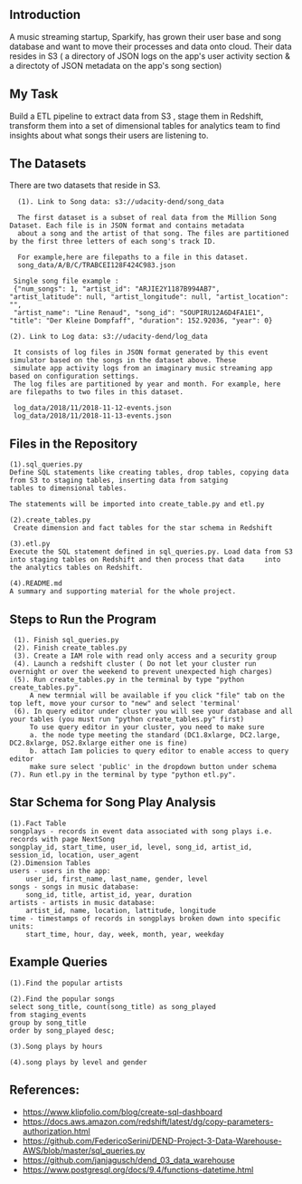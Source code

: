 ## Introduction 
A music streaming startup, Sparkify, has grown their user base and song database and want to move their processes and data onto cloud. Their data resides in S3 ( a directory of JSON logs on the app's user activity section  & a directoty of JSON metadata on the app's song section)


## My Task
Build a ETL pipeline to extract data from S3 , stage them in Redshift, transform them into a set of dimensional tables for analytics team to find insights about what songs their users are listening to.


## The Datasets
There are two datasets that reside in S3. 

      (1). Link to Song data: s3://udacity-dend/song_data

      The first dataset is a subset of real data from the Million Song Dataset. Each file is in JSON format and contains metadata   
      about a song and the artist of that song. The files are partitioned by the first three letters of each song's track ID. 
      
      For example,here are filepaths to a file in this dataset.    
      song_data/A/B/C/TRABCEI128F424C983.json

     Single song file example :
     {"num_songs": 1, "artist_id": "ARJIE2Y1187B994AB7", "artist_latitude": null, "artist_longitude": null, "artist_location": "",    
     "artist_name": "Line Renaud", "song_id": "SOUPIRU12A6D4FA1E1", "title": "Der Kleine Dompfaff", "duration": 152.92036, "year": 0}

    (2). Link to Log data: s3://udacity-dend/log_data

     It consists of log files in JSON format generated by this event simulator based on the songs in the dataset above. These 
     simulate app activity logs from an imaginary music streaming app based on configuration settings.     
     The log files are partitioned by year and month. For example, here are filepaths to two files in this dataset.

     log_data/2018/11/2018-11-12-events.json
     log_data/2018/11/2018-11-13-events.json         


## Files in the Repository
    (1).sql_queries.py
    Define SQL statements like creating tables, drop tables, copying data from S3 to staging tables, inserting data from satging 
    tables to dimensional tables.
    
    The statements will be imported into create_table.py and etl.py

    (2).create_tables.py
     Create dimension and fact tables for the star schema in Redshift

    (3).etl.py
    Execute the SQL statement defined in sql_queries.py. Load data from S3 into staging tables on Redshift and then process that data     into the analytics tables on Redshift.
 
    (4).README.md
    A summary and supporting material for the whole project. 


## Steps to Run the Program
     (1). Finish sql_queries.py
     (2). Finish create_tables.py
     (3). Create a IAM role with read only access and a security group
     (4). Launch a redshift cluster ( Do not let your cluster run overnight or over the weekend to prevent unexpected high charges)
     (5). Run create_tables.py in the terminal by type "python create_tables.py". 
         A new termnial will be available if you click "file" tab on the top left, move your cursor to "new" and select 'terminal'
     (6). In query editor under cluster you will see your database and all your tables (you must run "python create_tables.py" first)
         To use query editor in your cluster, you need to make sure 
         a. the node type meeting the standard (DC1.8xlarge, DC2.large, DC2.8xlarge, DS2.8xlarge either one is fine)
         b. attach Iam policies to query editor to enable access to query editor
         make sure select 'public' in the dropdown button under schema
    (7). Run etl.py in the terminal by type "python etl.py". 


## Star Schema for Song Play Analysis
    (1).Fact Table
    songplays - records in event data associated with song plays i.e. records with page NextSong
    songplay_id, start_time, user_id, level, song_id, artist_id, session_id, location, user_agent
    (2).Dimension Tables
    users - users in the app:
        user_id, first_name, last_name, gender, level
    songs - songs in music database:
        song_id, title, artist_id, year, duration
    artists - artists in music database:
        artist_id, name, location, lattitude, longitude
    time - timestamps of records in songplays broken down into specific units:
        start_time, hour, day, week, month, year, weekday



## Example Queries 
    (1).Find the popular artists

    (2).Find the popular songs
    select song_title, count(song_title) as song_played
    from staging_events 
    group by song_title
    order by song_played desc;

    (3).Song plays by hours

    (4).song plays by level and gender 


## References:
* https://www.klipfolio.com/blog/create-sql-dashboard
* https://docs.aws.amazon.com/redshift/latest/dg/copy-parameters-authorization.html
* https://github.com/FedericoSerini/DEND-Project-3-Data-Warehouse-AWS/blob/master/sql_queries.py
* https://github.com/janjagusch/dend_03_data_warehouse
* https://www.postgresql.org/docs/9.4/functions-datetime.html
